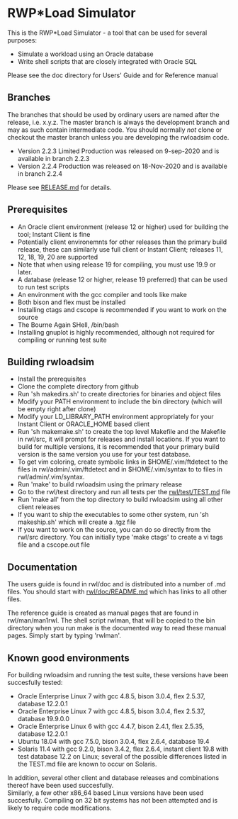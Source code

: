 # RWP\*Load Simulator
This is the RWP\*Load Simulator - a tool that can be used for several purposes:

 * Simulate a workload using an Oracle database
 * Write shell scripts that are closely integrated with Oracle SQL

Please see the doc directory for Users' Guide and for Reference manual

## Branches

The branches that should be used by ordinary users are named after the release, i.e. x.y.z.
The master branch is always the development branch and may as such contain intermediate code.
You should normally _not_ clone or checkout the master branch unless you are developing the
rwloadsim code.

* Version 2.2.3 Limited Production was released on 9-sep-2020 and is available in branch 2.2.3
* Version 2.2.4 Production was released on 18-Nov-2020 and is available in branch 2.2.4

Please see [RELEASE.md](RELEASE.md) for details.

## Prerequisites

 * An Oracle client environment (release 12 or higher) used for building the tool; Instant Client is fine
 * Potentially client environemnts for other releases than the primary build release, these can similarly use full client or Instant Client; releases 11, 12, 18, 19, 20 are supported
 * Note that when using release 19 for compiling, you must use 19.9 or later.
 * A database (release 12 or higher, release 19 preferred) that can be used to run test scripts
 * An environment with the gcc compiler and tools like make
 * Both bison and flex must be installed
 * Installing ctags and cscope is recommended if you want to work on the source
 * The Bourne Again SHell, /bin/bash
 * Installing gnuplot is highly recommended, although not required for compiling or running test suite

## Building rwloadsim

 * Install the prerequisites
 * Clone the complete directory from github
 * Run 'sh makedirs.sh' to create directories for binaries and object files
 * Modify your PATH environment to include the bin directory (which will be empty right after clone)
 * Modify your LD\_LIBRARY\_PATH environment appropriately for your Instant Client or ORACLE\_HOME based client
 * Run 'sh makemake.sh' to create the top level Makefile and the Makefile in rwl/src, it will prompt for releases and install locations. If you want to build for multiple versions, it is recommended that your primary build version is the same version you use for your test database.
 * To get vim coloring, create symbolic links in $HOME/.vim/ftdetect to the files in rwl/admin/.vim/ftdetect and in $HOME/.vim/syntax to to files in rwl/admin/.vim/syntax.
 * Run 'make' to build rwloadsim using the primary release
 * Go to the rwl/test directory and run all tests per the [rwl/test/TEST.md](rwl/test/TEST.md) file
 * Run 'make all' from the top directory to build rwloadsim using all other client releases
 * If you want to ship the executables to some other system, run 'sh makeship.sh' which will create a .tgz file
 * If you want to work on the source, you can do so directly from the rwl/src directory. You can initially type 'make ctags' to create a vi tags file and a cscope.out file

## Documentation

The users guide is found in rwl/doc and is distributed into a number of .md files. 
You should start with [rwl/doc/README.md](rwl/doc/README.md) which has links to all other files.

The reference guide is created as manual pages that are found in rwl/man/man1rwl.
The shell script rwlman, that will be copied to the bin directory when you run make
is the documented way to read these manual pages.
Simply start by typing 'rwlman'.

## Known good environments

For building rwloadsim and running the test suite, these versions have been succesfully tested:

 * Oracle Enterprise Linux 7 with gcc 4.8.5, bison 3.0.4, flex 2.5.37, database 12.2.0.1
 * Oracle Enterprise Linux 7 with gcc 4.8.5, bison 3.0.4, flex 2.5.37, database 19.9.0.0
 * Oracle Enterprise Linux 6 with gcc 4.4.7, bison 2.4.1, flex 2.5.35, database 12.2.0.1
 * Ubuntu 18.04 with gcc 7.5.0, bison 3.0.4, flex 2.6.4, database 19.4
 * Solaris 11.4 with gcc 9.2.0, bison 3.4.2, flex 2.6.4, instant client 19.8 with test database 12.2 on Linux; several of the possible differences listed in the TEST.md file are known to occur on Solaris.

In addition, several other client and database releases and combinations thereof have been used succesfully.  
Similarly, a few other x86\_64 based Linux versions have been used succesfully.
Compiling on 32 bit systems has not been attempted and is likely to require code modifications.
